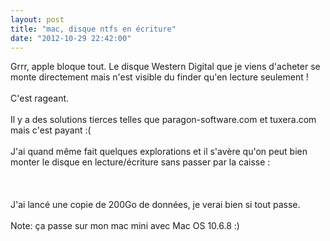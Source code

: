 ```yaml
---
layout: post
title: "mac, disque ntfs en écriture"
date: "2012-10-29 22:42:00"
---
```

Grrr, apple bloque tout. Le disque Western Digital que je viens d'acheter se monte directement mais n'est visible du finder qu'en lecture seulement !<br /><br />C'est rageant.<br /><br />Il y a des solutions tierces telles que paragon-software.com et tuxera.com mais c'est payant :(<br /><br />J'ai quand même fait quelques explorations et il s'avère qu'on peut bien monter le disque en lecture/écriture sans passer par la caisse :<br /><br /><script src="http://pastebin.com/embed_js.php?i=bp9HPBpY"></script><br /><br />J'ai lancé une copie de 200Go de données, je verai bien si tout passe.<br /><br />Note: ça passe sur mon mac mini avec Mac OS 10.6.8 :) <br /><br /><div style="height: 0; overflow: hidden;">sudo, mount, ntfs, rw</div>
